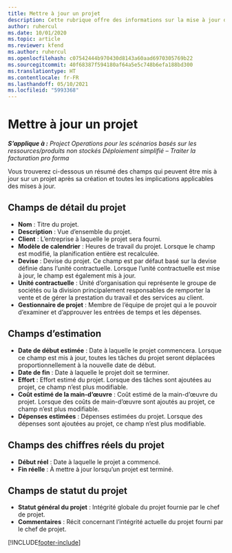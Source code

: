 ```yaml
---
title: Mettre à jour un projet
description: Cette rubrique offre des informations sur la mise à jour des projets dans Project Operations.
author: ruhercul
ms.date: 10/01/2020
ms.topic: article
ms.reviewer: kfend
ms.author: ruhercul
ms.openlocfilehash: c07542444b970430d8143a60aad6970305769b22
ms.sourcegitcommit: 40f68387f594180af64a5e5c748b6efa188bd300
ms.translationtype: HT
ms.contentlocale: fr-FR
ms.lasthandoff: 05/10/2021
ms.locfileid: "5993368"
---
```

# <a name="update-a-project"></a>Mettre à jour un projet

_**S’applique à :** Project Operations pour les scénarios basés sur les ressources/produits non stockés Déploiement simplifié – Traiter la facturation pro forma_

Vous trouverez ci-dessous un résumé des champs qui peuvent être mis à jour sur un projet après sa création et toutes les implications applicables des mises à jour.

## <a name="project-detail-fields"></a>Champs de détail du projet

- **Nom** : Titre du projet.
- **Description** : Vue d’ensemble du projet.
- **Client** : L’entreprise à laquelle le projet sera fourni.
- **Modèle de calendrier** : Heures de travail du projet. Lorsque le champ est modifié, la planification entière est recalculée.
- **Devise** : Devise du projet. Ce champ est par défaut basé sur la devise définie dans l’unité contractuelle. Lorsque l’unité contractuelle est mise à jour, le champ est également mis à jour.
- **Unité contractuelle** : Unité d’organisation qui représente le groupe de sociétés ou la division principalement responsables de remporter la vente et de gérer la prestation du travail et des services au client. 
- **Gestionnaire de projet** : Membre de l’équipe de projet qui a le pouvoir d’examiner et d’approuver les entrées de temps et les dépenses.

## <a name="estimate-fields"></a>Champs d’estimation

- **Date de début estimée** : Date à laquelle le projet commencera. Lorsque ce champ est mis à jour, toutes les tâches du projet seront déplacées proportionnellement à la nouvelle date de début.
- **Date de fin** : Date à laquelle le projet doit se terminer.
- **Effort** : Effort estimé du projet. Lorsque des tâches sont ajoutées au projet, ce champ n’est plus modifiable.
- **Coût estimé de la main-d’œuvre** : Coût estimé de la main-d’œuvre du projet. Lorsque des coûts de main-d’œuvre sont ajoutés au projet, ce champ n’est plus modifiable.
- **Dépenses estimées** : Dépenses estimées du projet. Lorsque des dépenses sont ajoutées au projet, ce champ n’est plus modifiable.

## <a name="project-actual-fields"></a>Champs des chiffres réels du projet
- **Début réel** : Date à laquelle le projet a commencé.
- **Fin réelle** : À mettre à jour lorsqu’un projet est terminé.

## <a name="project-status-fields"></a>Champs de statut du projet

- **Statut général du projet** : Intégrité globale du projet fournie par le chef de projet.
- **Commentaires** : Récit concernant l’intégrité actuelle du projet fourni par le chef de projet.



[!INCLUDE[footer-include](../includes/footer-banner.md)]